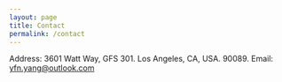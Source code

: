 ```yaml
---
layout: page
title: Contact
permalink: /contact
---
```


Address: 3601 Watt Way, GFS 301. Los Angeles, CA, USA. 90089.
Email: yfn.yang@outlook.com
